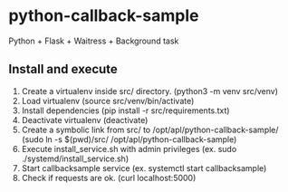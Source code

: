 # python-callback-sample
Python + Flask + Waitress + Background task

## Install and execute
1. Create a virtualenv inside src/ directory. (python3 -m venv src/venv)
2. Load virtualenv (source src/venv/bin/activate)
3. Install dependencies (pip install -r src/requirements.txt)
4. Deactivate virtualenv (deactivate)
5. Create a symbolic link from src/ to /opt/apl/python-callback-sample/ (sudo ln -s $(pwd)/src/ /opt/apl/python-callback-sample)
6. Execute install_service.sh with admin privileges (ex. sudo ./systemd/install_service.sh)
7. Start callbacksample service (ex. systemctl start callbacksample)
8. Check if requests are ok. (curl localhost:5000)


